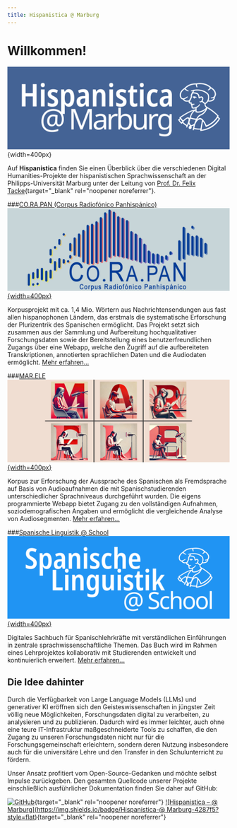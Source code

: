 ```yaml
---
title: Hispanistica @ Marburg
---
```


# Willkommen!

![Hispanistica Logo](assets/images/hispanistica_breit.png){width=400px}

Auf **Hispanistica** finden Sie einen Überblick über die verschiedenen Digital Humanities-Projekte der hispanistischen Sprachwissenschaft an der Philipps-Universität Marburg unter der Leitung von [Prof. Dr. Felix Tacke](https://www.uni-marburg.de/de/fb10/romanistik/institut/ordner_lehrende/felix-tacke){target="_blank" rel="noopener noreferrer"}.

###[CO.RA.PAN (Corpus Radiofónico Panhispánico)](corapan.md)  
[![CO.RA.PAN Logo](assets/images/corapan_breit.png){width=400px}](corapan.md)  
  
Korpusprojekt mit ca. 1,4 Mio. Wörtern aus Nachrichtensendungen aus fast allen hispanophonen Ländern, das erstmals die systematische Erforschung der Plurizentrik des Spanischen ermöglicht. Das Projekt setzt sich zusammen aus der Sammlung und Aufbereitung hochqualitativer Forschungsdaten sowie der Bereitstellung eines benutzerfreundlichen Zugangs über eine Webapp, welche den Zugriff auf die aufbereiteten Transkriptionen, annotierten sprachlichen Daten und die Audiodaten ermöglicht. [Mehr erfahren...](corapan.md)


###[MAR.ELE](marele.md)  
[![MAR.ELE Logo](assets/images/marele_breit.png){width=400px}](marele.md)    
  
Korpus zur Erforschung der Aussprache des Spanischen als Fremdsprache auf Basis von Audioaufnahmen die mit Spanischstudierenden unterschiedlicher Sprachniveaus durchgeführt wurden. Die eigens programmierte Webapp bietet Zugang zu den vollständigen Aufnahmen, soziodemografischen Angaben und ermöglicht die vergleichende Analyse von Audiosegmenten. [Mehr erfahren...](marele.md)


###[Spanische Linguistik @ School](spanisch-toolkit.md)  
[![Spanisch Toolkit Logo](assets/images/toolkit_breit.png){width=400px}](spanisch-toolkit.md)  
  
Digitales Sachbuch für Spanischlehrkräfte mit verständlichen Einführungen in zentrale sprachwissenschaftliche Themen. Das Buch wird im Rahmen eines Lehrprojektes kollaborativ mit Studierenden entwickelt und kontinuierlich erweitert. [Mehr erfahren...](spanisch-toolkit.md)

## Die Idee dahinter

Durch die Verfügbarkeit von Large Language Models (LLMs) und generativer KI eröffnen sich den Geisteswissenschaften in jüngster Zeit völlig neue Möglichkeiten, Forschungsdaten digital zu verarbeiten, zu analysieren und zu publizieren. Dadurch wird es immer leichter, auch ohne eine teure IT-Infrastruktur maßgeschneiderte Tools zu schaffen, die den Zugang zu unseren Forschungsdaten nicht nur für die Forschungsgemeinschaft erleichtern, sondern deren Nutzung insbesondere auch für die universitäre Lehre und den Transfer in den Schulunterricht zu fördern.

Unser Ansatz profitiert vom Open-Source-Gedanken und möchte selbst Impulse zurückgeben. Den gesamten Quellcode unserer Projekte einschließlich ausführlicher Dokumentation finden Sie daher auf GitHub:

[![GitHub](https://img.shields.io/badge/GitHub-FTacke-4287f5?style=flat&logo=github&logoColor=white)](https://github.com/FTacke){target="_blank" rel="noopener noreferrer"}
[![Hispanistica – @ Marburg](https://img.shields.io/badge/Hispanistica-@ Marburg-4287f5?style=flat)](https://hispanistica.online.uni-marburg.de){target="_blank" rel="noopener noreferrer"}  
